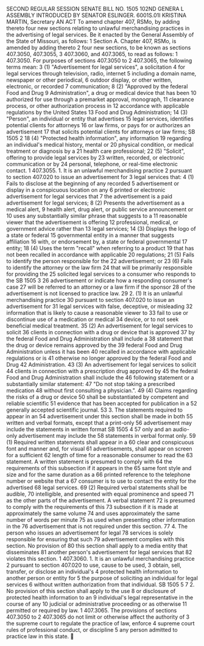 SECOND REGULAR SESSION
SENATE BILL NO. 1505
102ND GENERA L ASSEMBLY
INTRODUCED BY SENATOR ESLINGER.
6001S.01I KRISTINA MARTIN, Secretary
AN ACT
To amend chapter 407, RSMo, by adding thereto four new sections relating to unlawful
merchandising practices in the advertising of legal services.
Be it enacted by the General Assembly of the State of Missouri, as follows:
1 Section A. Chapter 407, RSMo, is amended by adding thereto
2 four new sections, to be known as sections 407.3050, 407.3055,
3 407.3060, and 407.3065, to read as follows:
1 407.3050. For purposes of sections 407.3050 to
2 407.3065, the following terms mean:
3 (1) "Advertisement for legal services", a solicitation
4 for legal services through television, radio, internet
5 including a domain name, newspaper or other periodical,
6 outdoor display, or other written, electronic, or recorded
7 communication;
8 (2) "Approved by the federal Food and Drug
9 Administration", a drug or medical device that has been
10 authorized for use through a premarket approval, monograph,
11 clearance process, or other authorization process in
12 accordance with applicable regulations by the United States
13 Food and Drug Administration;
14 (3) "Person", an individual or entity that advertises
15 legal services, identifies potential clients for attorneys
16 or law firms, or pays for or authorizes an advertisement
17 that solicits potential clients for attorneys or law firms;
SB 1505 2
18 (4) "Protected health information", any information
19 regarding an individual's medical history, mental or
20 physical condition, or medical treatment or diagnosis by a
21 health care professional;
22 (5) "Solicit", offering to provide legal services by
23 written, recorded, or electronic communication or by
24 personal, telephone, or real-time electronic contact.
1 407.3055. 1. It is an unlawful merchandising practice
2 pursuant to section 407.020 to issue an advertisement for
3 legal services that:
4 (1) Fails to disclose at the beginning of any recorded
5 advertisement or display in a conspicuous location on any
6 printed or electronic advertisement for legal services that
7 the advertisement is a paid advertisement for legal services;
8 (2) Presents the advertisement as a medical alert,
9 health alert, drug alert, or public service announcement or
10 uses any substantially similar phrase that suggests to a
11 reasonable viewer that the advertisement is offering
12 professional, medical, or government advice rather than
13 legal services;
14 (3) Displays the logo of a state or federal
15 governmental entity in a manner that suggests affiliation
16 with, or endorsement by, a state or federal governmental
17 entity;
18 (4) Uses the term "recall" when referring to a product
19 that has not been recalled in accordance with applicable
20 regulations;
21 (5) Fails to identify the person responsible for the
22 advertisement; or
23 (6) Fails to identify the attorney or the law firm
24 that will be primarily responsible for providing the
25 solicited legal services to a consumer who responds to the
SB 1505 3
26 advertisement or indicate how a responding consumer's case
27 will be referred to an attorney or a law firm if the sponsor
28 of the advertisement is not licensed to practice law.
29 2. (1) It is an unlawful merchandising practice
30 pursuant to section 407.020 to issue an advertisement for
31 legal services with false, deceptive, or misleading
32 information that is likely to cause a reasonable viewer to
33 fail to use or discontinue use of a medication or medical
34 device, or to not seek beneficial medical treatment.
35 (2) An advertisement for legal services to solicit
36 clients in connection with a drug or device that is approved
37 by the federal Food and Drug Administration shall include a
38 statement that the drug or device remains approved by the
39 federal Food and Drug Administration unless it has been
40 recalled in accordance with applicable regulations or is
41 otherwise no longer approved by the federal Food and Drug
42 Administration.
43 (3) An advertisement for legal services to solicit
44 clients in connection with a prescription drug approved by
45 the federal Food and Drug Administration shall include the
46 following statement or a substantially similar statement:
47 "Do not stop taking a prescribed medication
48 without first consulting a physician.".
49 (4) Claims regarding the risks of a drug or device
50 shall be substantiated by competent and reliable scientific
51 evidence that has been accepted for publication in a
52 generally accepted scientific journal.
53 3. The statements required to appear in an
54 advertisement under this section shall be made in both
55 written and verbal formats, except that a print-only
56 advertisement may include the statements in written format
SB 1505 4
57 only and an audio-only advertisement may include the
58 statements in verbal format only.
59 (1) Required written statements shall appear in a
60 clear and conspicuous font and manner and, for visual
61 advertisements, shall appear on screen for a sufficient
62 length of time for a reasonable consumer to read the
63 statement. A written statement is presumed to comply with
64 the requirements of this subsection if it appears in the
65 same font style and size and for the same duration as a
66 printed reference to the telephone number or website that a
67 consumer is to use to contact the entity for the advertised
68 legal services.
69 (2) Required verbal statements shall be audible,
70 intelligible, and presented with equal prominence and speed
71 as the other parts of the advertisement. A verbal statement
72 is presumed to comply with the requirements of this
73 subsection if it is made at approximately the same volume
74 and uses approximately the same number of words per minute
75 as used when presenting other information in the
76 advertisement that is not required under this section.
77 4. The person who issues an advertisement for legal
78 services is solely responsible for ensuring that such
79 advertisement complies with this section. No provision of
80 this section shall apply to a media entity that disseminates
81 another person's advertisement for legal services that
82 violates this section.
1 407.3060. 1. It is an unlawful merchandising practice
2 pursuant to section 407.020 to use, cause to be used,
3 obtain, sell, transfer, or disclose an individual's
4 protected health information to another person or entity for
5 the purpose of soliciting an individual for legal services
6 without written authorization from that individual.
SB 1505 5
7 2. No provision of this section shall apply to the use
8 or disclosure of protected health information to an
9 individual's legal representative in the course of any
10 judicial or administrative proceeding or as otherwise
11 permitted or required by law.
1 407.3065. The provisions of sections 407.3050 to
2 407.3065 do not limit or otherwise affect the authority of
3 the supreme court to regulate the practice of law, enforce
4 supreme court rules of professional conduct, or discipline
5 any person admitted to practice law in this state.
